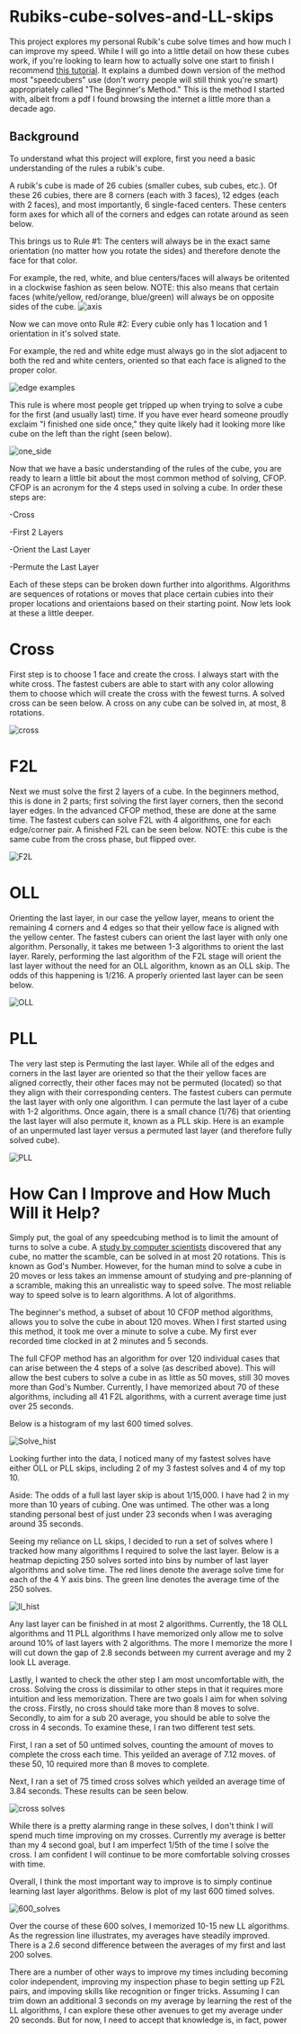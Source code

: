 # Rubiks-cube-solves-and-LL-skips

This project explores my personal Rubik's cube solve times and how much I can improve my speed. While I will go into a little detail on how these cubes work, if you're looking to learn how to actually solve one start to finish I recommend [this tutorial](https://www.youtube.com/watch?v=R-R0KrXvWbc&t=1109s). It explains a dumbed down version of the method most "speedcubers" use (don't worry people will still think you're smart) appropriately called "The Beginner's Method." This is the method I started with, albeit from a pdf I found browsing the internet a little more than a decade ago.

## Background

To understand what this project will explore, first you need a basic understanding of the rules a rubik's cube.

A rubik's cube is made of 26 cubies (smaller cubes, sub cubes, etc.). Of these 26 cubies, there are 8 corners (each with 3 faces), 12 edges (each with 2 faces), and most importantly, 6 single-faced centers. These centers form axes for which all of the corners and edges can rotate around as seen below. 

This brings us to Rule #1: The centers will always be in the exact same orientation (no matter how you rotate the sides) and therefore denote the face for that color. 

For example, the red, white, and blue centers/faces will always be oritented in a clockwise fashion as seen below. NOTE: this also means that certain faces (white/yellow, red/orange, blue/green) will always be on opposite sides of the cube.
![axis](https://user-images.githubusercontent.com/65193347/108000123-2bd4d980-6fb7-11eb-84e8-5f613fd00978.png)

Now we can move onto Rule #2: Every cubie only has 1 location and 1 orientation in it's solved state. 

For example, the red and white edge must always go in the slot adjacent to both the red and white centers, oriented so that each face is aligned to the proper color.

![edge examples](https://user-images.githubusercontent.com/65193347/108000134-30998d80-6fb7-11eb-86b7-8e848044e721.png)

This rule is where most people get tripped up when trying to solve a cube for the first (and usually last) time. If you have ever heard someone proudly exclaim "I finished one side once," they quite likely had it looking more like cube on the left than the right (seen below).

![one_side](https://user-images.githubusercontent.com/65193347/108000136-33947e00-6fb7-11eb-8377-eff887b41901.png)

Now that we have a basic understanding of the rules of the cube, you are ready to learn a little bit about the most common method of solving, CFOP.
CFOP is an acronym for the 4 steps used in solving a cube. In order these steps are:

-Cross

-First 2 Layers

-Orient the Last Layer

-Permute the Last Layer

Each of these steps can be broken down further into algorithms. Algorithms are sequences of rotations or moves that place certain cubies into their proper locations and orientaions based on their starting point. Now lets look at these a little deeper.

# Cross

First step is to choose 1 face and create the cross. I always start with the white cross. The fastest cubers are able to start with any color allowing them to choose which will create the cross with the fewest turns. A solved cross can be seen below. A cross on any cube can be solved in, at most, 8 rotations.

![cross](https://user-images.githubusercontent.com/65193347/108000161-46a74e00-6fb7-11eb-9112-015961d3a76c.png)

# F2L

Next we must solve the first 2 layers of a cube. In the beginners method, this is done in 2 parts; first solving the first layer corners, then the second layer edges. In the advanced CFOP method, these are done at the same time. The fastest cubers can solve F2L with 4 algorithms, one for each edge/corner pair. A finished F2L can be seen below. NOTE: this cube is the same cube from the cross phase, but flipped over.

![F2L](https://user-images.githubusercontent.com/65193347/108000165-48711180-6fb7-11eb-96e7-7126ed236fce.png)

# OLL

Orienting the last layer, in our case the yellow layer, means to orient the remaining 4 corners and 4 edges so that their yellow face is aligned with the yellow center. The fastest cubers can orient the last layer with only one algorithm. Personally, it takes me between 1-3 algorithms to orient the last layer. Rarely, performing the last algorithm of the F2L stage will orient the last layer without the need for an OLL algorithm, known as an OLL skip. The odds of this happening is 1/216. A properly oriented last layer can be seen below.

![OLL](https://user-images.githubusercontent.com/65193347/108000169-49a23e80-6fb7-11eb-8ef6-bc22ecae390d.png)

# PLL

The very last step is Permuting the last layer. While all of the edges and corners in the last layer are oriented so that the their yellow faces are aligned correctly, their other faces may not be permuted (located) so that they align with their corresponding centers. The fastest cubers can permute the last layer with only one algorithm. I can permute the last layer of a cube with 1-2 algorithms. Once again, there is a small chance (1/76) that orienting the last layer will also permute it, known as a PLL skip. Here is an example of an unpermuted last layer versus a permuted last layer (and therefore fully solved cube).

![PLL](https://user-images.githubusercontent.com/65193347/108000171-4ad36b80-6fb7-11eb-8362-6033fe1a2cd5.png)

# How Can I Improve and How Much Will it Help?

Simply put, the goal of any speedcubing method is to limit the amount of turns to solve a cube. A [study by computer scientists](https://youtu.be/SUopbexPk3A?t=595) discovered that any cube, no matter the scamble, can be solved in at most 20 rotations. This is known as God's Number. However, for the human mind to solve a cube in 20 moves or less takes an immense amount of studying and pre-planning of a scramble, making this an unrealistic way to speed solve. The most reliable way to speed solve is to learn algorithms. A lot of algorithms. 

The beginner's method, a subset of about 10 CFOP method algorithms, allows you to solve the cube in about 120 moves. When I first started using this method, it took me over a minute to solve a cube. My first ever recorded time clocked in at 2 minutes and 5 seconds.

The full CFOP method has an algorithm for over 120 individual cases that can arise between the 4 steps of a solve (as described above). This will allow the best cubers to solve a cube in as little as 50 moves, still 30 moves more than God's Number. Currently, I have memorized about 70 of these algorithms, including all 41 F2L algorithms, with a current average time just over 25 seconds.

Below is a histogram of my last 600 timed solves.

![Solve_hist](https://user-images.githubusercontent.com/65193347/107996864-66d30f00-6faf-11eb-98b2-c44093cd5d11.png)

Looking further into the data, I noticed many of my fastest solves have either OLL or PLL skips, including 2 of my 3 fastest solves and 4 of my top 10. 

Aside: The odds of a full last layer skip is about 1/15,000. I have had 2 in my more than 10 years of cubing. One was untimed. The other was a long standing personal best of just under 23 seconds when I was averaging around 35 seconds.

Seeing my reliance on LL skips, I decided to run a set of solves where I tracked how many algorithms I required to solve the last layer. Below is a heatmap depicting 250 solves sorted into bins by number of last layer algorithms and solve time. The red lines denote the average solve time for each of the 4 Y axis bins. The green line denotes the average time of the 250 solves.

![ll_hist](https://user-images.githubusercontent.com/65193347/108001576-cc78c880-6fba-11eb-9904-44512bf7a431.png)

Any last layer can be finished in at most 2 algorithms. Currently, the 18 OLL algorithms and 11 PLL algorithms I have memorized only allow me to solve around 10% of last layers with 2 algorithms. The more I memorize the more I will cut down the gap of 2.8 seconds between my current average and my 2 look LL average.

Lastly, I wanted to check the other step I am most uncomfortable with, the cross. Solving the cross is dissimilar to other steps in that it requires more intuition and less memorization. There are two goals I aim for when solving the cross. Firstly, no cross should take more than 8 moves to solve. Secondly, to aim for a sub 20 average, you should be able to solve the cross in 4 seconds. To examine these, I ran two different test sets. 

First, I ran a set of 50 untimed solves, counting the amount of moves to complete the cross each time. This yeilded an average of 7.12 moves. of these 50, 10 required more than 8 moves to complete.

Next, I ran a set of 75 timed cross solves which yeilded an average time of 3.84 seconds. These results can be seen below.

![cross solves](https://user-images.githubusercontent.com/65193347/107986513-38970480-6f9a-11eb-8d12-850bd354d8d2.png)

While there is a pretty alarming range in these solves, I don't think I will spend much time improving on my crosses. Currently my average is better than my 4 second goal, but I am imperfect 1/5th of the time I solve the cross. I am confident I will continue to be more comfortable solving crosses with time. 

Overall, I think the most important way to improve is to simply continue learning last layer algorithms. Below is plot of my last 600 timed solves. 

![600_solves](https://user-images.githubusercontent.com/65193347/107989320-0e484580-6fa0-11eb-8454-9369dfa28b74.png)

Over the course of these 600 solves, I memorized 10-15 new LL algorithms. As the regression line illustrates, my averages have steadily improved. There is a 2.6 second difference between the averages of my first and last 200 solves. 

There are a number of other ways to improve my times including becoming color independent, improving my inspection phase to begin setting up F2L pairs, and impoving skills like recognition or finger tricks. Assuming I can trim down an additional 3 seconds on my average by learning the rest of the LL algorithms, I can explore these other avenues to get my average under 20 seconds. But for now, I need to accept that knowledge is, in fact, power

